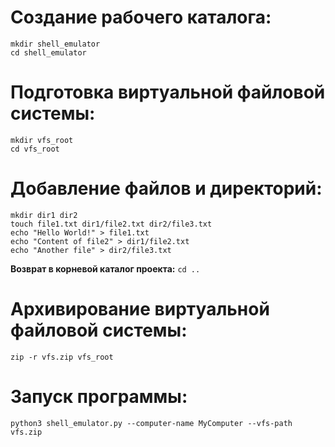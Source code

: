 # Создание рабочего каталога:
```
mkdir shell_emulator
cd shell_emulator
```
# Подготовка виртуальной файловой системы:
```
mkdir vfs_root
cd vfs_root
```
# Добавление файлов и директорий:
```
mkdir dir1 dir2
touch file1.txt dir1/file2.txt dir2/file3.txt
echo "Hello World!" > file1.txt
echo "Content of file2" > dir1/file2.txt
echo "Another file" > dir2/file3.txt
```
**Возврат в корневой каталог проекта:**
```cd ..```

# Архивирование виртуальной файловой системы:
```zip -r vfs.zip vfs_root```

# Запуск программы:
```python3 shell_emulator.py --computer-name MyComputer --vfs-path vfs.zip```
